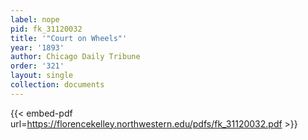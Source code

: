 ```yaml
---
label: nope
pid: fk_31120032
title: '"Court on Wheels"'
year: '1893'
author: Chicago Daily Tribune
order: '321'
layout: single
collection: documents
---
```



{{< embed-pdf url=https://florencekelley.northwestern.edu/pdfs/fk_31120032.pdf >}}